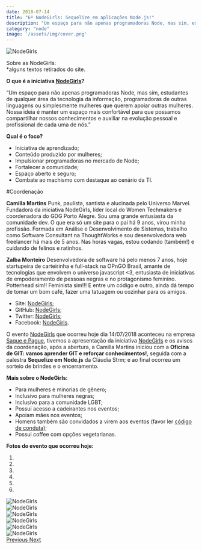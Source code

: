 ```yaml
---
date: 2018-07-14
title: "6º NodeGirls: Sequelize em aplicações Node.js!"
description: "Um espaço para não apenas programadoras Node, mas sim, estudantes de qualquer área da tecnologia da informação, programadoras de outras linguagens ou simplesmente mulheres que querem apoiar outras mulheres."
category: "node"
image: '/assets/img/cover.png'
---
```


<p class="alinhar"><img class="tamanho" src="../assets/images-posts/6-NodeGirls/nodegirls.png" alt="NodeGirls"/></p>


Sobre as NodeGirls:  
*alguns textos retirados do site.

**O que é a iniciativa [NodeGirls](http://nodegirlscode.org/)?**

“Um espaço para não apenas programadoras Node, mas sim, estudantes de qualquer área da tecnologia da informação, programadoras de outras linguagens ou simplesmente mulheres que querem apoiar outras mulheres.  
Nossa ideia é manter um espaço mais confortável para que possamos compartilhar nossos conhecimentos e auxiliar na evolução pessoal e profissional de cada uma de nós.”

**Qual é o foco?**

-   Iniciativa de aprendizado;
-   Conteúdo produzido por mulheres;
-   Impulsionar programadoras no mercado de Node;
-   Fortalecer a comunidade;
-   Espaço aberto e seguro;
-   Combate ao machismo com destaque ao cenário da TI.

#Coordenação

**Camilla Martins**
Punk, paulista, santista e alucinada pelo Universo Marvel. Fundadora da iniciativa NodeGirls, líder local do Women Techmakers e coordenadora do GDG Porto Alegre. Sou uma grande entusiasta da comunidade dev. O que era só um site para o pai há 9 anos, virou minha profissão. Formada em Análise e Desenvolvimento de Sistemas, trabalho como Software Consultant na ThoughtWorks e sou desenvolvedora web freelancer há mais de 5 anos. Nas horas vagas, estou codando (também!) e cuidando de felinos e ratinhos.

**Zalba Monteiro**
Desenvolvedora de software há pelo menos 7 anos, hoje startupeira de carteirinha e full-stack na OPnGO Brasil, amante de tecnologias que envolvem o universo javascript <3, entusiasta de iniciativas de empoderamento de pessoas negras e no protagonismo feminino. Potterhead sim!! Feminista sim!!! E entre um código e outro, ainda dá tempo de tomar um bom café, fazer uma tatuagem ou cozinhar para os amigos.

- Site: [NodeGirls](http://nodegirlscode.org/);
- GitHub: [NodeGirls](https://github.com/NodeGirlsCode);
- Twitter: [NodeGirls](https://twitter.com/nodegirlscode);
- Facebook: [NodeGirls](https://www.facebook.com/nodegirls/).

O evento [NodeGirls](http://nodegirlscode.org/) que ocorreu hoje dia 14/07/2018 aconteceu na empresa [Saque e Pague](https://www.saqueepague.com.br/), tivemos a apresentação da iniciativa [NodeGirls](http://nodegirlscode.org/) e os avisos da coordenação, após a abertura, a Camilla Martins iniciou com a **Oficina de GIT: vamos aprender GIT e reforçar conhecimentos!**, seguida com a palestra **Sequelize em Node.js** da Cláudia Strm; e ao final ocorreu um sorteio de brindes e o encerramento.

**Mais sobre o NodeGirls:**

-   Para mulheres e minorias de gênero;
-   Inclusivo para mulheres negras;
-   Inclusivo para a comunidade LGBT;
-   Possui acesso a cadeirantes nos eventos;
-   Apoiam mães nos eventos;
-   Homens também são convidados a virem aos eventos (favor ler [código de conduta](http://nodegirlscode.org/blog/post/codigo-de-conduta));
-   Possui coffee com opções vegetarianas.

**Fotos do evento que ocorreu hoje:**

<div class="alinhar">
  <div id="Indicators" class="carousel slide tamanho" data-ride="carousel">
    <ol class="carousel-indicators">
      <li data-target="#Indicators" data-slide-to="0" class="active"></li>
      <li data-target="#Indicators" data-slide-to="1"></li>
      <li data-target="#Indicators" data-slide-to="2"></li>
      <li data-target="#Indicators" data-slide-to="3"></li>
      <li data-target="#Indicators" data-slide-to="4"></li>
      <li data-target="#Indicators" data-slide-to="5"></li>
    </ol>
    <div class="carousel-inner">
      <div class="carousel-item active">
        <img class="tamanhoCarrousel" src="../assets/images-posts/6-NodeGirls/Foto (1).jpg" alt="NodeGirls">
      </div>
      <div class="carousel-item">
        <img class="tamanhoCarrousel" src="../assets/images-posts/6-NodeGirls/Foto (2).jpg" alt="NodeGirls">
      </div>
      <div class="carousel-item">
        <img class="tamanhoCarrousel" src="../assets/images-posts/6-NodeGirls/Foto (3).jpg" alt="NodeGirls">
      </div>
      <div class="carousel-item">
        <img class="tamanhoCarrousel" src="../assets/images-posts/6-NodeGirls/Foto (4).jpg" alt="NodeGirls">
      </div>
      <div class="carousel-item">
        <img class="tamanhoCarrousel" src="../assets/images-posts/6-NodeGirls/Foto (5).jpg" alt="NodeGirls">
      </div>
      <div class="carousel-item">
        <img class="tamanhoCarrousel" src="../assets/images-posts/6-NodeGirls/Foto (6).jpg" alt="NodeGirls">
    	</div>
    </div>
    <a class="carousel-control-prev" href="#Indicators" role="button" data-slide="prev">
      <span class="carousel-control-prev-icon" aria-hidden="true"></span>
      <span class="sr-only">Previous</span>
    </a>
    <a class="carousel-control-next" href="#Indicators" role="button" data-slide="next">
      <span class="carousel-control-next-icon" aria-hidden="true"></span>
      <span class="sr-only">Next</span>
    </a>
  </div>
<div>